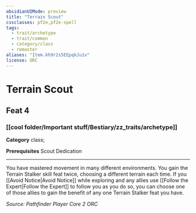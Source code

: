 ```yaml
---
obsidianUIMode: preview
title: "Terrain Scout"
cssclasses: pf2e,pf2e-spell
tags:
  - trait/archetype
  - trait/common
  - category/class
  - remaster
aliases: "Item.kh9r2s5EEpqkJu1v"
license: ORC
---
```

# Terrain Scout
## Feat 4
### [[cool folder/Important stuff/Bestiary/zz_traits/archetype]]

**Category** class; 



**Prerequisites** Scout Dedication
* * *
You have mastered movement in many different environments. You gain the Terrain Stalker skill feat twice, choosing a different terrain each time. If you [[Avoid Notice|Avoid Notice]] while exploring and any allies use [[Follow the Expert|Follow the Expert]] to follow you as you do so, you can choose one of those allies to gain the benefit of any one Terrain Stalker feat you have.

*Source: Pathfinder Player Core 2*
*ORC*